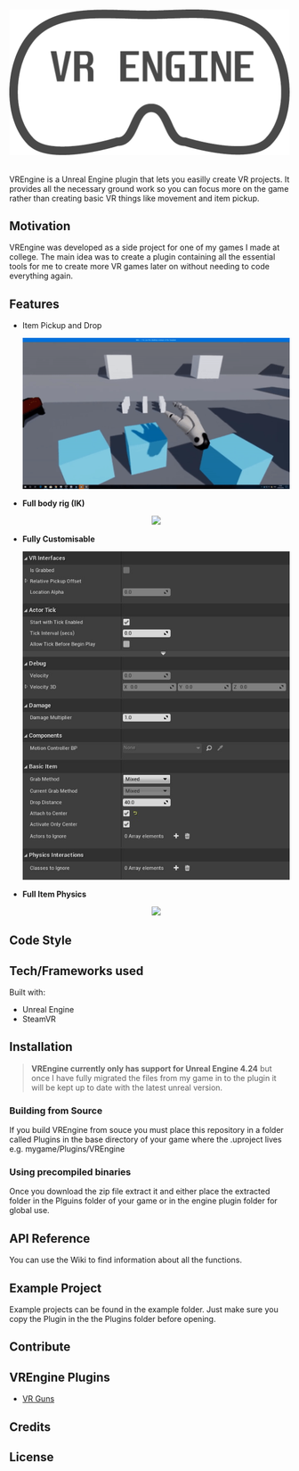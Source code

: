 # <p align="center"><img src=Resources/Icon512Dark.png /></p>

VREngine is a Unreal Engine plugin that lets you easilly create VR projects. It provides all the necessary ground work so you can focus more on the game rather than creating basic VR things like movement and item pickup.

## Motivation

VREngine was developed as a side project for one of my games I made at college. The main idea was to create a plugin containing all the essential tools for me to create more VR games later on without needing to code everything again.

## Features

- Item Pickup and Drop <p align="center"><img src=Resources/Pickup.gif /></p>
- **Full body rig (IK)** <p align="center"><img src=Resources/BodyTracking.gif /></p>
- **Fully Customisable** <p align="center"><img src=Resources/Options.jpg /></p>
- **Full Item Physics** <p align="center"><img src=Resources/Collision.gif /></p>

## Code Style

## Tech/Frameworks used

Built with:

- Unreal Engine
- SteamVR

## Installation

>**VREngine currently only has support for Unreal Engine 4.24** but once I have fully migrated the files from my game in to the plugin it will be kept up to date with the latest unreal version.

### Building from Source

If you build VREngine from souce you must place this repository in a folder called Plugins in the base directory of your game where the .uproject lives e.g. mygame/Plugins/VREngine

### Using precompiled binaries

Once you download the zip file extract it and either place the extracted folder in the Plguins folder of your game or in the engine plugin folder for global use.

## API Reference

You can use the Wiki to find information about all the functions.

## Example Project

Example projects can be found in the example folder. Just make sure you copy the Plugin in the the Plugins folder before opening.

## Contribute

## VREngine Plugins

- [VR Guns](https://github.com/Jordonbc/VREngineGuns)

## Credits

## License

